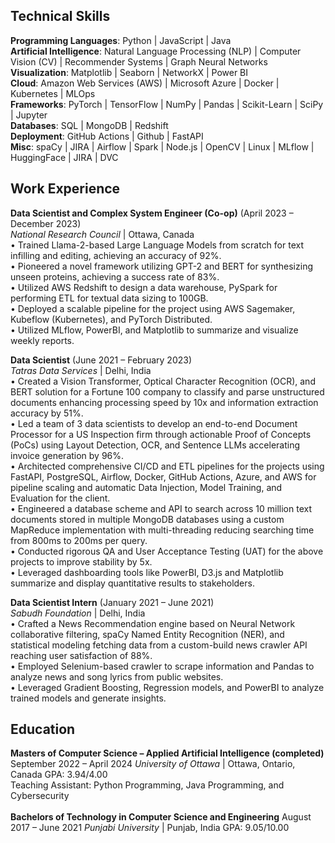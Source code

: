 ## Technical Skills
**Programming Languages**: Python | JavaScript | Java <br>
**Artificial Intelligence**: Natural Language Processing (NLP) | Computer Vision (CV) | Recommender Systems | Graph Neural Networks <br>
**Visualization**: Matplotlib | Seaborn | NetworkX | Power BI <br>
**Cloud**: Amazon Web Services (AWS) | Microsoft Azure | Docker | Kubernetes | MLOps <br>
**Frameworks**: PyTorch | TensorFlow | NumPy | Pandas | Scikit-Learn | SciPy | Jupyter <br>
**Databases**: SQL | MongoDB | Redshift <br>
**Deployment**: GitHub Actions | Github | FastAPI <br>
**Misc**: spaCy | JIRA | Airflow | Spark | Node.js | OpenCV | Linux | MLflow | HuggingFace | JIRA | DVC <br>

## Work Experience
**Data Scientist and Complex System Engineer (Co-op)**	(April 2023 – December 2023)<br>
*National Research Council* | Ottawa, Canada<br>
•	Trained Llama-2-based Large Language Models from scratch for text infilling and editing, achieving an accuracy of 92%.<br>
•	Pioneered a novel framework utilizing GPT-2 and BERT for synthesizing unseen proteins, achieving a success rate of 83%.<br>
•	Utilized AWS Redshift to design a data warehouse, PySpark for performing ETL for textual data sizing to 100GB.<br>
•	Deployed a scalable pipeline for the project using AWS Sagemaker, Kubeflow (Kubernetes), and PyTorch Distributed.<br>
•	Utilized MLflow, PowerBI, and Matplotlib to summarize and visualize weekly reports.<br>

**Data Scientist**	(June 2021 – February 2023)<br>
*Tatras Data Services* | Delhi, India<br>
•	Created a Vision Transformer, Optical Character Recognition (OCR), and BERT solution for a Fortune 100 company to classify and parse unstructured documents enhancing processing speed by 10x and information extraction accuracy by 51%.<br>
•	Led a team of 3 data scientists to develop an end-to-end Document Processor for a US Inspection firm through actionable Proof of Concepts (PoCs) using Layout Detection, OCR, and Sentence LLMs accelerating invoice generation by 96%.<br>
•	Architected comprehensive CI/CD and ETL pipelines for the projects using FastAPI, PostgreSQL, Airflow, Docker, GitHub Actions, Azure, and AWS for pipeline scaling and automatic Data Injection, Model Training, and Evaluation for the client.<br>
•	Engineered a database scheme and API to search across 10 million text documents stored in multiple MongoDB databases using a custom MapReduce implementation with multi-threading reducing searching time from 800ms to 200ms per query.<br>
•	Conducted rigorous QA and User Acceptance Testing (UAT) for the above projects to improve stability by 5x.<br>
•	Leveraged dashboarding tools like PowerBI, D3.js and Matplotlib summarize and display quantitative results to stakeholders.<br>

**Data Scientist Intern** 	(January 2021 – June 2021)<br>
*Sabudh Foundation* | Delhi, India<br>
•	Crafted a News Recommendation engine based on Neural Network collaborative filtering, spaCy Named Entity Recognition (NER), and statistical modeling fetching data from a custom-build news crawler API reaching user satisfaction of 88%.<br>
•	Employed Selenium-based crawler to scrape information and Pandas to analyze news and song lyrics from public websites.<br>
•	Leveraged Gradient Boosting, Regression models, and PowerBI to analyze trained models and generate insights.<be>

## Education
**Masters of Computer Science – Applied Artificial Intelligence (completed)**	September 2022 – April 2024
*University of Ottawa* | Ottawa, Ontario, Canada	GPA: 3.94/4.00 <br>
Teaching Assistant: Python Programming, Java Programming, and Cybersecurity <br> <br>
**Bachelors of Technology in Computer Science and Engineering**	August 2017 – June 2021
*Punjabi University* | Punjab, India	GPA: 9.05/10.00




